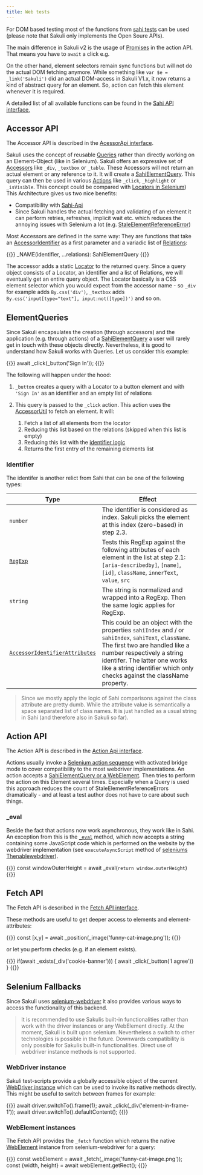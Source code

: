 ```yaml
---
title: Web tests
---
```


For DOM based testing most of the functions from [sahi tests](https://sahipro.com/docs/sahi-apis/) can be used (please note that Sakuli only implements the Open Soure APIs).

The main difference in Sakuli v2 is the usage of [Promises](https://developers.google.com/web/fundamentals/primers/promises) in the action API. That means you have to `await` a click e.g.

On the other hand, element selectors remain sync functions but will not do the actual DOM fetching anymore. While something like `var $e = _link('Sakuli')` did an actual DOM-access in Sakuli V1.x, it now returns a kind of abstract query for an element. So, action can fetch this element whenever it is required.

A detailed list of all available functions can be found in the [Sahi API interface](/apidoc/sakuli-legacy/interfaces/sahiapi.html),

## Accessor API

The Accessor API is described in the [AcessorApi interface](/apidoc/sakuli-legacy/interfaces/accessorapi.html).

Sakuli uses the concept of reusable [Queries](/apidoc/sakuli-legacy/interfaces/sahielementquery.html) rather than directly working on an Element-Object (like in Selenium). Sakuli offers an expressive set of [Accessors](/apidoc/sakuli-legacy/interfaces/accessorapi.html) like `_div`, `_textbox` or `_table`. These Accessors will not return an actual element or any reference to it. It will create a [SahiElementQuery](/apidoc/sakuli-legacy/interfaces/sahielementquery.html). This query can then be used in various [Actions](#action-api) like `_click`, `_highlight` or `_isVisible`. This concept could be compared with [Locators in Selenium](https://seleniumhq.github.io/selenium/docs/api/javascript/module/selenium-webdriver/index_exports_By.html))
This Architecture gives us two nice benefits:

- Compatibility with [Sahi-Api](https://sahipro.com/docs/sahi-apis/index.html)
- Since Sakuli handles the actual fetching and validating of an element it can perform retries, refreshes, implicit wait etc. which reduces the annoying issues with Selenium a lot (e.g. [StaleElementReferenceError](https://seleniumhq.github.io/selenium/docs/api/javascript/module/selenium-webdriver/lib/error_exports_StaleElementReferenceError.html))

Most Accessors are defined in the same way: They are functions that take an [AccessorIdentifier](apidoc/sakuli-legacy/globals.html#accessoridentifier) as a first parameter and a variadic list of [Relations](#relations-api):

{{<highlight javascript>}}
_NAME(identifier, ...relations): SahiElementQuery
{{</highlight>}}

The accessor adds a static [Locator](https://seleniumhq.github.io/selenium/docs/api/javascript/module/selenium-webdriver/index_exports_By.html) to the returned query. Since a query object consists of a Locator, an identifier and a list of Relations, we will eventually get an entire query object. The Locator basically is a CSS element selector which you would expect from the accessor name - so `_div` for example adds `By.css('div')`, `_textbox` adds `By.css('input[type="text"], input:not([type])')` and so on.

## ElementQueries

Since Sakuli encapsulates the creation (through accessors) and the application (e.g. through actions) of a [SahiElementQuery](/apidoc/sakuli-legacy/interfaces/sahielementquery.html) a user will rarely get in touch with these objects directly. Nevertheless, it is good to understand how Sakuli works with Queries. Let us consider this example:

{{<highlight javascript>}}
await _click(_button('Sign In'));
{{</highlight>}}

The following will happen under the hood:

1. `_button` creates a query with a Locator to a button element and with `'Sign In'` as an identifier and an empty list of relations

2. This query is passed to the `_click` action. This action uses the [AccessorUtil](/apidoc/sakuli-legacy/classes/accessorutil.html) to fetch an element. It will:
   1. Fetch a list of all elements from the locator
   2. Reducing this list based on the relations (skipped when this list is empty)
   3. Reducing this list with the [identifier logic](#identifier)
   4. Returns the first entry of the remaining elements list

### Identifier

The identifer is another relict from Sahi that can be one of the following types:

| Type                                                         | Effect                                                       |
| ------------------------------------------------------------ | ------------------------------------------------------------ |
| `number`                                                     | The identifier is considered as index. Sakuli picks the element at this index (zero-based) in step 2.3. |
| [`RegExp`](https://developer.mozilla.org/de/docs/Web/JavaScript/Reference/Global_Objects/RegExp)                                                     | Tests this RegExp against the following attributes of each element in the list at step 2.1: `[aria-describedby]`, `[name]`, ` [id]`, `className`, `innerText`, `value`, `src` |
| `string`                                                     | The string is normalized and wrapped into a RegExp. Then the same logic applies for RegExp. |
| [`AccessorIdentifierAttributes`](/apidoc/sakuli-legacy/globals.html#accessoridentifierattributes) | This could be an object with the properties `sahiIndex` and / or `sahiIndex`, `sahiText`, `className`. The first two are handled like a number respectively a string identifer. The latter one works like a string identifier which only checks against the className property. |

> Since we mostly apply the logic of Sahi comparisons against the class attribute are pretty dumb. While the attribute value is semantically a space separated list of class names. It is just handled as a usual string in Sahi (and therefore also in Sakuli so far).

## Action API

The Action API is described in the [Action Api interface](/apidoc/sakuli-legacy/interfaces/accessorapi.html).

Actions usually invoke a [Selenium action sequence](https://seleniumhq.github.io/selenium/docs/api/javascript/module/selenium-webdriver/lib/input_exports_Actions.html) with activated bridge mode to cover compatibility to the most webdriver implementations. An action accepts a [SahiElementQuery or a WebElement](/apidoc/sakuli-legacy/globals.html#sahielementqueryorwebelement). Then tries to perform the action on this Element several times. Especially when a Query is used this approach reduces the count of StaleElementReferenceErrors dramatically - and at least a test author does not have to care about such things.

### _eval

Beside the fact that actions now work asynchronous, they work like in Sahi. An exception from this is the [`_eval`](/apidoc/sakuli-legacy/interfaces/actionapi.html#_eval) method, which now accepts a string containing some JavaScript code which is performed on the website by the webdriver implementation (see `executeAsyncScript` method of [seleniums Thenablewebdriver](https://seleniumhq.github.io/selenium/docs/api/javascript/module/selenium-webdriver/index_exports_ThenableWebDriver.html)).

{{<highlight javascript>}}
const windowOuterHeight = await _eval(`return window.outerHeight`)
{{</highlight>}}

## Fetch API

The Fetch API is described in the [Fetch API interface](/apidoc/sakuli-legacy/interfaces/fetchapi.html).

These methods are useful to get deeper access to elements and element-attributes:

{{<highlight javascript>}}
const [x,y] = await _position(_image('funny-cat-image.png'));
{{</highlight>}}

or let you perform checks (e.g. if an element exists).

{{<highlight javascript>}}
if(await _exists(_div('cookie-banner'))) {
    await _click(_button('I agree'))
}
{{</highlight>}}

## Selenium Fallbacks

Since Sakuli uses [selenium-webdriver](https://www.npmjs.com/package/selenium-webdriver) it also provides various ways to access the functionality of this backend.

> It is recommended to use Sakulis built-in functionalities rather than work with the driver instances or any WebElement directly. At the moment, Sakuli is built upon selenium. Nevertheless a switch to other technologies is possible in the future. Downwards compatibility is only possible for Sakulis built-in functionalities. Direct use of webdriver instance methods is not supported.

### WebDriver instance

Sakuli test-scripts provide a globally accessible object of the current [WebDriver instance](https://seleniumhq.github.io/selenium/docs/api/javascript/module/selenium-webdriver/index_exports_ThenableWebDriver.html) which can be used to invoke its native methods directly. This might be useful to switch between frames for example:

{{<highlight javascript>}}
await driver.switchTo().frame(1);
await _click(_div('element-in-frame-1'));
await driver.switchTo().defaultContent();
{{</highlight>}}

### WebElement instances

The Fetch API provides the `_fetch` function which returns the native [WebElement](https://seleniumhq.github.io/selenium/docs/api/javascript/module/selenium-webdriver/index_exports_WebElement.html) instance from selenium-webdriver for a query:

{{<highlight javascript>}}
const webElement = await _fetch(_image('funny-cat-image.png')); 
const {width, height} = await webElement.getRect();
{{</highlight>}}
